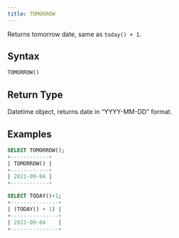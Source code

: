 ```yaml
---
title: TOMORROW
---
```


Returns tomorrow date, same as `today() + 1`.

## Syntax

```sql
TOMORROW()
```

## Return Type

Datetime object, returns date in “YYYY-MM-DD” format.

## Examples

```sql
SELECT TOMORROW();
+------------+
| TOMORROW() |
+------------+
| 2021-09-04 |
+------------+

SELECT TODAY()+1;
+---------------+
| (TODAY() + 1) |
+---------------+
| 2021-09-04    |
+---------------+
```
